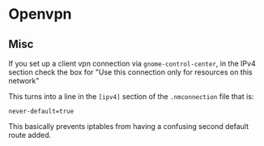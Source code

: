 # Openvpn


## Misc

If you set up a client vpn connection via `gnome-control-center`, in the IPv4 section
check the box for "Use this connection only for resources on this network"

This turns into a line in the `[ipv4]` section of the `.nmconnection` file that is:

```
never-default=true
```

This basically prevents iptables from having a confusing second default route added.

